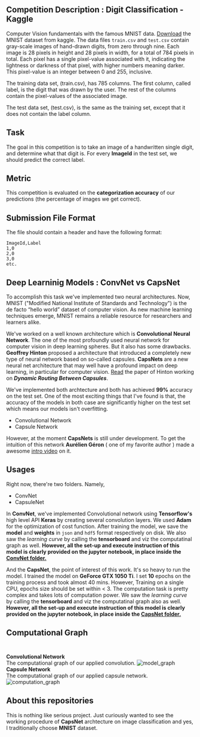 ## Competition Description : Digit Classification - Kaggle

Computer Vision fundamentals with the famous MNIST data. [Download](https://www.kaggle.com/c/digit-recognizer/data) the MNIST dataset from kaggle. The data files `train.csv` and `test.csv` contain gray-scale images of hand-drawn digits, from zero through nine. Each image is 28 pixels in height and 28 pixels in width, for a total of 784 pixels in total. Each pixel has a single pixel-value associated with it, indicating the lightness or darkness of that pixel, with higher numbers meaning darker. This pixel-value is an integer between 0 and 255, inclusive.

The training data set, (train.csv), has 785 columns. The first column, called label, is the digit that was drawn by the user. The rest of
the columns contain the pixel-values of the associated image.

The test data set, (test.csv), is the same as the training set, except that it does not contain the label column.

## Task<br>
The goal in this competition is to take an image of a handwritten single digit, and determine what that digit is.
For every **ImageId** in the test set, we should predict the correct label.

## Metric<br>
This competition is evaluated on the **categorization accuracy** of our predictions (the percentage of images we get correct).

## Submission File Format<br>
The file should contain a header and have the following format:

```
ImageId,Label
1,0
2,0
3,0
etc.
```

## Deep Learninig Models : ConvNet vs CapsNet<br>
To accomplish this task we've implemented two neural architectures. Now, MNIST ("Modified National Institute of Standards and Technology") is the de facto “hello world” dataset of computer vision. As new machine learning techniques emerge, MNIST remains a reliable resource for researchers and learners alike. 

We've worked on a well known architecture which is **Convolutional Neural Network**. The one of the most profoundly used neural network for computer vision in deep learning spheres. But it also has some drawbacks. **Geoffrey Hinton** proposed a architecture that introduced a completely new type of neural network based on so-called capsules. **CapsNets** are a new neural net architecture that may well have a profound impact on deep learning, in particular for computer vision. [Read](https://arxiv.org/abs/1710.09829) the paper of Hinton working on ***Dynamic Routing Between Capsules***.

We've implemented both archtecture and both has achieved **99%** accuracy on the test set. One of the most exciting things that I've found is that, the accuracy of the models in both case are significantly higher on the test set which means our models isn't overfitting. 

- Convolutional Network
- Capsule Network

However, at the moment **CapsNets** is still under development. To get the intuition of this network **Aurélien Géron** ( one of my favorite author ) made a awesome [intro video](https://www.youtube.com/watch?v=pPN8d0E3900) on it.

## Usages<br>
Right now, there're two folders. Namely,

- ConvNet
- CapsuleNet

In **ConvNet**, we've implemented Convolutional network using **Tensorflow's** high level API **Keras** by creating several convolution layers. We used **Adam** for the optimization of cost function. After training the model, we save the **model** and **weights** in `json` and `hdf5` format respectively on disk. We also saw the *learning curve* by calling the **tensorboard** and viz the computatinal graph as well. **However, all the set-up and execute instruction of this model is clearly provided on the jupyter notebook, in place inside the [ConvNet folder.](https://github.com/iphton/Kaggle-Competition/tree/gh-pages/Digit%20Recognizer/ConvNet#Usage)**

And the **CapsNet**, the point of interest of this work. It's so heavy to run the model. I trained the model on **GeForce GTX 1050 Ti**. I set **10** epochs on the training process and took almost 40 mins. However, Training on a single CPU, epochs size should be set within < 3. The computation task is pretty complex and takes lots of computation power. We saw the *learning curve* by calling the **tensorboard** and viz the computatinal graph also as well. **However, all the set-up and execute instruction of this model is clearly provided on the jupyter notebook, in place inside the [CapsNet folder.](https://github.com/iphton/Kaggle-Competition/tree/gh-pages/Digit%20Recognizer/CapsuleNet#Usage)**

## Computational Graph<br><br>
**Convolutional Network**<br>
The computational graph of our applied convolution.
![model_graph](https://user-images.githubusercontent.com/17668390/46923691-5e641580-d03d-11e8-91d2-2a1049fb7ce4.png)
<br>
**Capsule Network**<br>
The computational graph of our applied capsule network.
![computation_graph](https://user-images.githubusercontent.com/17668390/46923780-dbdc5580-d03e-11e8-85ae-39f92e2dcb88.png)


## About this repositories<br>
This is nothing like serious project. Just curiously wanted to see the working procedure of **CapsNet** archtecture on image classification and yes, I traditionally choose **MNIST** dataset.
